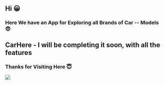 ## Hi :grinning:


### Here We have an App for Exploring all Brands of Car -- Models :sunglasses:

## CarHere - I will be completing it soon, with all the features

### Thanks for Visiting Here :innocent:


<img src="https://github.com/trapti321/CarHere/blob/main/carhere">

